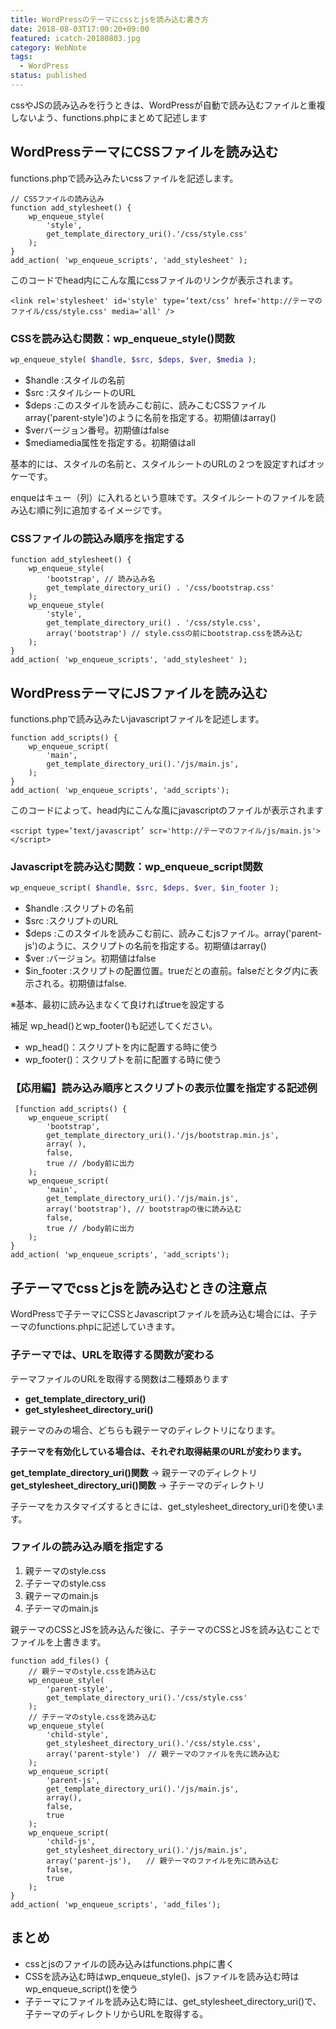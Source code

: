 ```yaml
---
title: WordPressのテーマにcssとjsを読み込む書き方
date: 2018-08-03T17:00:20+09:00
featured: icatch-20180803.jpg
category: WebNote
tags:
  - WordPress
status: published
---
```


cssやJSの読み込みを行うときは、WordPressが自動で読み込むファイルと重複しないよう、functions.phpにまとめて記述します

## WordPressテーマにCSSファイルを読み込む

functions.phpで読み込みたいcssファイルを記述します。

```php:title=functions.php
// CSSファイルの読み込み
function add_stylesheet() {
    wp_enqueue_style(
        'style',
        get_template_directory_uri().'/css/style.css'
    );
}
add_action( 'wp_enqueue_scripts', 'add_stylesheet' );
```
このコードでhead内にこんな風にcssファイルのリンクが表示されます。

```markup
<link rel='stylesheet' id='style' type=‘text/css’ href='http://テーマのファイル/css/style.css' media='all' />
```


### CSSを読み込む関数：wp\_enqueue\_style()関数

```php
wp_enqueue_style( $handle, $src, $deps, $ver, $media );
```

* $handle :スタイルの名前
* $src :スタイルシートのURL
* $deps :このスタイルを読みこむ前に、読みこむCSSファイル array('parent-style')のように名前を指定する。初期値はarray()
* $verバージョン番号。初期値はfalse
* $mediamedia属性を指定する。初期値はall

基本的には、スタイルの名前と、スタイルシートのURLの２つを設定すればオッケーです。

enqueはキュー（列）に入れるという意味です。スタイルシートのファイルを読み込む順に列に追加するイメージです。

### CSSファイルの読込み順序を指定する

```php:title=functions.php
function add_stylesheet() {
    wp_enqueue_style(
        'bootstrap', // 読み込み名
        get_template_directory_uri() . '/css/bootstrap.css'
    );
    wp_enqueue_style(
        'style',
        get_template_directory_uri() . '/css/style.css',
        array('bootstrap') // style.cssの前にbootstrap.cssを読み込む
    );
}
add_action( 'wp_enqueue_scripts', 'add_stylesheet' );
```

## WordPressテーマにJSファイルを読み込む

 functions.phpで読み込みたいjavascriptファイルを記述します。

```php:title=functions.php
function add_scripts() {
    wp_enqueue_script(
        'main',
        get_template_directory_uri().'/js/main.js',
    );
}
add_action( 'wp_enqueue_scripts', 'add_scripts');
```
このコードによって、head内にこんな風にjavascriptのファイルが表示されます

```markup
<script type=‘text/javascript’ scr='http://テーマのファイル/js/main.js'></script>
```

### Javascriptを読み込む関数：wp\_enqueue\_script関数

```php
wp_enqueue_script( $handle, $src, $deps, $ver, $in_footer );
```

* $handle :スクリプトの名前
* $src :スクリプトのURL
* $deps :このスタイルを読みこむ前に、読みこむjsファイル。array('parent-js')のように、スクリプトの名前を指定する。初期値はarray()
* $ver :バージョン。初期値はfalse
* $in\_footer :スクリプトの配置位置。trueだと</body>の直前。falseだと</head>タグ内に表示される。初期値はfalse.

※基本、最初に読み込まなくて良ければtrueを設定する

補足 wp\_head()とwp\_footer()も記述してください。

* wp\_head()：スクリプトを<head>内に配置する時に使う
* wp\_footer()：スクリプトを</body>前に配置する時に使う

### 【応用編】読み込み順序とスクリプトの表示位置を指定する記述例

```php:title=functions.php
 [function add_scripts() {
    wp_enqueue_script(
        'bootstrap',
        get_template_directory_uri().'/js/bootstrap.min.js',
        array( ),
        false,
        true // /body前に出力
    );
    wp_enqueue_script(
        'main',
        get_template_directory_uri().'/js/main.js',
        array('bootstrap'), // bootstrapの後に読み込む
        false,
        true // /body前に出力
    );
}
add_action( 'wp_enqueue_scripts', 'add_scripts');
```

## 子テーマでcssとjsを読み込むときの注意点

WordPressで子テーマにCSSとJavascriptファイルを読み込む場合には、子テーマのfunctions.phpに記述していきます。

### 子テーマでは、URLを取得する関数が変わる

 テーマファイルのURLを取得する関数は二種類あります

* **get\_template\_directory\_uri()**
* **get\_stylesheet\_directory\_uri()**

親テーマのみの場合、どちらも親テーマのディレクトリになります。

**子テーマを有効化している場合は、それぞれ取得結果のURLが変わります。**

**get\_template\_directory\_uri()関数** → 親テーマのディレクトリ
**get\_stylesheet\_directory\_uri()関数** → 子テーマのディレクトリ

子テーマをカスタマイズするときには、get\_stylesheet\_directory\_uri()を使います。

### ファイルの読み込み順を指定する

1. 親テーマのstyle.css
2. 子テーマのstyle.css
3. 親テーマのmain.js
4. 子テーマのmain.js

親テーマのCSSとJSを読み込んだ後に、子テーマのCSSとJSを読み込むことでファイルを上書きます。

```php:title=functions.php
function add_files() {
    // 親テーマのstyle.cssを読み込む
    wp_enqueue_style(
        'parent-style',
        get_template_directory_uri().'/css/style.css'
    );
    // 子テーマのstyle.cssを読み込む
    wp_enqueue_style(
        'child-style',
        get_stylesheet_directory_uri().'/css/style.css',
        array('parent-style')　// 親テーマのファイルを先に読み込む
    );
    wp_enqueue_script(
        'parent-js',
        get_template_directory_uri().'/js/main.js',
        array(),
        false,
        true
    );
    wp_enqueue_script(
        'child-js',
        get_stylesheet_directory_uri().'/js/main.js',
        array('parent-js'),　　// 親テーマのファイルを先に読み込む
        false,
        true
    );
}
add_action( 'wp_enqueue_scripts', 'add_files');
```

## まとめ
* cssとjsのファイルの読み込みはfunctions.phpに書く
* CSSを読み込む時はwp\_enqueue\_style()、jsファイルを読み込む時はwp\_enqueue\_script()を使う
* 子テーマにファイルを読み込む時には、get\_stylesheet\_directory\_uri()で、子テーマのディレクトリからURLを取得する。

